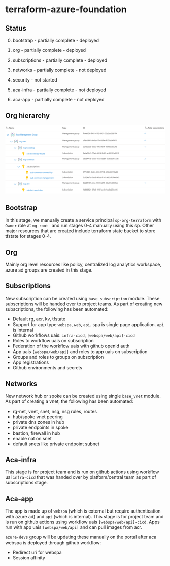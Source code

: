 # terraform-azure-foundation

## Status

0. bootstrap - partially complete - deployed

1. org - partially complete - deployed

2. subscriptions - partially complete - deployed

3. networks - partially complete - not deployed

4. security - not started

5. aca-infra - partially complete - not deployed

6. aca-app - partially complete - not deployed

## Org hierarchy

![Alt text](images/image.png)

## Bootstrap
In this stage, we manually create a service principal ```sp-org-terraform``` with ```Owner``` role at ```mg-root ``` and run stages 0-4 manually using this sp. Other major resources that are created include terraform state bucket to store tfstate for stages 0-4.

## Org
Mainly org level resources like policy, centralized log analytics workspace, azure ad groups are created in this stage. 

## Subscriptions
New subscription can be created using ```base_subscription``` module. These subscriptions will be handed over to project teams. As part of creating new subscriptions, the following has been automated:
- Default rg, acr, kv, tfstate
- Support for app type ```webspa```, ```web```, ```api```. spa is single page application. ```api``` is internal
- Github workflows uais: ```infra-cicd```, ```[webspa/web/api]-cicd```
- Roles to workflow uais on subscription
- Federation of the workflow uais with github openid auth
- App uais ```[webspa/web/api]``` and roles to app uais on subscription 
- Groups and roles to groups on subscription
- App registrations
- Github environments and secrets

## Networks
New network hub or spoke can be created using single ```base_vnet``` module. As part of creating a vnet, the following has been automated:
- rg-net, vnet, snet, nsg, nsg rules, routes
- hub/spoke vnet peering
- private dns zones in hub
- private endpoints in spoke 
- bastion, firewall in hub
- enable nat on snet
- default snets like private endpoint subnet

## Aca-infra
This stage is for project team and is run on github actions using workflow uai ```infra-cicd``` that was handed over by platform/central team as part of subscriptions stage.

## Aca-app
The app is made up of ```webspa``` (which is external but require authentication with azure ad) and ```api``` (which is internal). This stage is for project team and is run on github actions using workflow uais ```[webspa/web/api]-cicd```. Apps run with app uais ```[webspa/web/api]``` and can pull images from acr. 

```azure-devs``` group will be updating these manually on the portal after aca webspa is deployed through github workflow:
- Redirect uri for webspa
- Session affinity